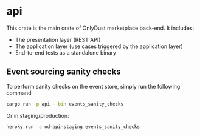 # api

This crate is the main crate of OnlyDust marketplace back-end.
It includes:

- The presentation layer (REST API)
- The application layer (use cases triggered by the application layer)
- End-to-end tests as a standalone binary

## Event sourcing sanity checks

To perform sanity checks on the event store, simply run the following command

```bash
cargo run -p api --bin events_sanity_checks
```

Or in staging/production:

```bash
heroky run -a od-api-staging events_sanity_checks
```
